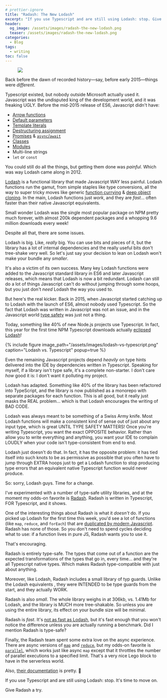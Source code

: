 ```yaml
---
# prettier-ignore
title: "Radash: The New Lodash"
excerpt: "If you use Typescript and are still using Lodash: stop. Give Radash a try."
header:
  og_image: /assets/images/radash-the-new-lodash.png
  teaser: /assets/images/radash-the-new-lodash.png
categories:
  - Blog
tags:
  - writing
toc: false
---
```


<figure class="align-left" style="margin-top: 10px; margin-bottom: 10px; width: 150px;">
    <img src="{{ site.url }}{{ site.baseurl }}/assets/images/radash-the-new-lodash.png">
</figure>

Back before the dawn of recorded history—say, before early 2015—things were _different_.

Typescript existed, but nobody outside Microsoft actually used it. Javascript was the undisputed king of the development world, and it was freaking UGLY. Before the mid-2015 release of ES6, Javascript didn't have:

- [Arrow functions](https://developer.mozilla.org/en-US/docs/Web/JavaScript/Reference/Functions/Arrow_functions)
- [Default parameters](https://developer.mozilla.org/en-US/docs/Web/JavaScript/Reference/Functions/Default_parameters)
- [Template literals](https://developer.mozilla.org/en-US/docs/Web/JavaScript/Reference/Template_literals)
- [Destructuring assignment](https://developer.mozilla.org/en-US/docs/Web/JavaScript/Reference/Operators/Destructuring_assignment)
- [Promises](https://developer.mozilla.org/en-US/docs/Web/JavaScript/Reference/Global_Objects/Promise) & [`async`/`await`](https://developer.mozilla.org/en-US/docs/Web/JavaScript/Reference/Statements/async_function)
- [Classes](https://developer.mozilla.org/en-US/docs/Web/JavaScript/Reference/Classes)
- [Modules](https://developer.mozilla.org/en-US/docs/Web/JavaScript/Guide/Modules)
- Multi-line strings
- `let` or `const`

You could still do all the things, but getting them done was _painful_. Which was way Lodash came along in 2012.

[Lodash](https://lodash.com/) is a functional library that made Javascript WAY less painful. Lodash functions run the gamut, from simple staples like type conversions, all the way to super tricky moves like generic [function currying](https://www.linkedin.com/pulse/what-currying-javascript-arjunan-k/) & [deep object cloning](https://stackoverflow.com/questions/728360/how-do-i-correctly-clone-a-javascript-object). In the main, Lodash functions just _work_, and they are _fast_... often faster than their native Javascript equivalents.

Small wonder Lodash was the single most popular package on NPM pretty much forever, with almost 200k dependent packages and a whopping 9.6 million downloads every week!

Despite all that, there are some issues.

Lodash is big. Like, _really_ big. You can use bits and pieces of it, but the library has a lot of internal dependencies and the really useful bits don't tree-shake very well. So let's just say your decision to lean on Lodash won't make your bundle any _smaller_.

It's also a victim of its own success. Many key Lodash functions were added to the Javascript standard library in ES6 and later Javascript releases, which means that Lodash is now a bit redundant. Lodash can still do a lot of things Javascript can't do without jumping through some hoops, but you just don't _need_ Lodash the way you used to.

But here's the real kicker. Back in 2015, when Javascript started catching up to Lodash with the launch of ES6, almost nobody used Typescript. So the fact that Lodash was written in Javascript was not an issue, and in the Javascript world [type safety](https://www.baeldung.com/cs/type-safety-programming#:~:text=Type%20safety%20in%20the%20source,operation%20on%20the%20underlying%20object.) was just not a thing.

Today, something like 40% of new Node.js projects use Typescript. In fact, this year for the first time NPM Typescript downloads actually [eclipsed Lodash](https://npmtrends.com/lodash-vs-typescript)!

{% include figure image_path="/assets/images/lodash-vs-typescript.png" caption="Lodash vs. Typescript" popup=true %}

Even the remaining Javascript projects depend _heavily_ on type hints delivered into the IDE by dependencies written in Typescript. Speaking for myself, if a library isn't type safe, it's a complete non-starter. I don't care _how_ good it is: I don't want it polluting my project.

Lodash has adapted. Something like 40% of the library has been refactored into TypeScript, and the library is now published as a monorepo with separate packages for each function. This is all good, but it really just masks the REAL problem... which is that Lodash encourages the writing of BAD CODE.

Lodash was always meant to be something of a Swiss Army knife. Most Lodash functions will make a consistent kind of sense out of just about any input type, which is great UNTIL TYPE SAFETY MATTERS! Once you're writing Typescript, you want the exact OPPOSITE behavior. Rather than allow you to write everything and anything, you want your IDE to complain LOUDLY when your code isn't type-consistent from end to end.

Lodash just doesn't do that. In fact, it has the opposite problem: it has tied itself into such knots to be as permissive as possible that you often have to jump through EXTRA hoops just to get a Lodash function to stop producing type errors that an equivalent native Typescript function would never produce.

So: sorry, Lodash guys. Time for a change.

I've experimented with a number of type-safe utility libraries, and at the moment my odds-on favorite is [Radash](https://github.com/sodiray/radash). Radash is written in Typescript, FOR Typescript, and it shows.

One of the interesting things about Radash is what it _doesn't_ do. If you picked up Lodash for the first time this week, you'd see a lot of functions (like `map`, `reduce`, and `forEach`) that are [duplicated by modern Javascript](https://npmtrends.com/lodash-vs-typescript). Radash has none of those. So you don't need to spend cycles deciding what to use: if a function lives in pure JS, Radash wants you to use it.

That's encouraging.

Radash is entirely type-safe. The types that come out of a function are the expected transformations of the types that go in, every time... and they're all Typescript native types. Which makes Radash type-compatible with just about anything.

Moreover, like Lodash, Radash includes a small library of typ guards. Unlike the Lodash equivalents , they were INTENDED to be type guards from the start, and they actually WORK.

Radash is also _small_. The whole library weighs in at 306kb, vs. 1.41Mb for Lodash, and the library is MUCH more tree-shakable. So unless you are using the entire library, its effect on your bundle size will be minimal.

Radash is _fast_. It's [not as fast as Lodash](https://www.measurethat.net/Benchmarks/Show/30554/1/lodash-vs-radash-3), but it's fast enough that you won't notice the difference unless you are actually running a benchmark. Did I mention Radash is type-safe?

Finally, the Radash team spent some extra love on the async experience. There are async versions of [`map`](https://radash-docs.vercel.app/docs/async/map) and [`reduce`](https://radash-docs.vercel.app/docs/async/reduce), but my odds-on favorite is [`parallel`](https://radash-docs.vercel.app/docs/async/parallel), which works just like async `map` except that it throttles the number of parallel executions to a specified limit. That's a very nice Lego block to have in the serverless world.

Also, [their documentation](https://radash-docs.vercel.app/docs/getting-started) is pretty. 🤣

If you use Typescript and are still using Lodash: stop. It's time to move on.

Give Radash a try.
